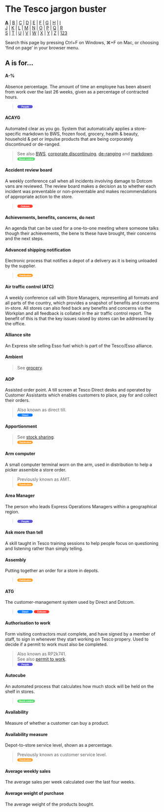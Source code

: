 # The Tesco jargon buster

[**A**](a.md) | [B](b.md) | [C](c.md) | [D](d.md) | [E](e.md) | [F](f.md) | [G](g.md) | [H](h.md) | [I](i.md)  
[J](j.md) | [K](k.md) | [L](l.md) | [M](m.md) | [N](n.md) | [O](o.md) | [P](p.md) | [Q](q.md) | [R](r.md)  
[S](s.md) | [T](t.md) | [U](u.md) | [V](v.md) | [W](w.md) | [X](x.md) | [Y](y.md) | [Z](z.md) | [123](123.md)

Search this page by pressing Ctrl+F on Windows, ⌘+F on Mac, or choosing ‘find on page’ in your browser menu.

## A is for…

#### A-%
Absence percentage. The amount of time an employee has been absent from work over the last 26 weeks, given as a percentage of contracted hours.  
> ![People](assets/images/tag-people.png)

#### ACAYG
Automated clear as you go. System that automatically applies a store-specific markdown to BWS, frozen food, grocery, health & beauty, household & pet or impulse products that are being corporately discontinued or de-ranged.
> See also [BWS](b.md#bws), [corporate discontinuing](c.md#corporate-discontinuing), [de-ranging](d.md#de-ranging) and [markdown](m.md#markdown).  
> ![Stock control](assets/images/tag-stockcontrol.png)

#### Accident review board 
A weekly conference call when all incidents involving damage to Dotcom vans are reviewed. The review board makes a decision as to whether each incident was preventable or non-preventable and makes recommendations of appropriate action to the store.  
> ![Dotcom](assets/images/tag-dotcom.png)

#### Achievements, benefits, concerns, do next
An agenda that can be used for a one-to-one meeting where someone talks though their achievements, the bene ts these have brought, their concerns and the next steps.

#### Advanced shipping notification
Electronic process that notifies a depot of a delivery as it is being unloaded by the supplier.  
> ![Distribution](assets/images/tag-distribution.png) 

#### Air traffic control (ATC)
A weekly conference call with Store Managers, representing all formats and all parts of the country, which provides a snapshot of benefits and concerns in-store. All stores can also feed back any benefits and concerns via the Workplan and all feedback is collated in the air traffic control report. The benefit of this is that the key issues raised by stores can be addressed by the office.

#### Alliance site
An Express site selling Esso fuel which is part of the Tesco/Esso alliance.

#### Ambient
> See [grocery](g.md#grocery).

#### AOP
Assisted order point. A till screen at Tesco Direct desks and operated by Customer Assistants which enables customers to place, pay for and collect their orders.  
> Also known as direct till.  
> ![Direct](assets/images/tag-direct.png)

#### Apportionment
> See [stock sharing](s.md#stock-sharing).  
> ![Distribution](assets/images/tag-distribution.png)

#### Arm computer
A small computer terminal worn on the arm, used in distribution to help a picker assemble a store order.
> Previously known as AMT.  
> ![Distribution](assets/images/tag-distribution.png)

#### Area Manager
The person who leads Express Operations Managers within a geographical region.  
> ![People](assets/images/tag-people.png)

#### Ask more than tell
A skill taught in Tesco training sessions to help people focus on questioning and listening rather than simply telling.

#### Assembly
Putting together an order for a store in depots.  
> ![Distribution](assets/images/tag-distribution.png)

#### ATG
The customer-management system used by Direct and Dotcom.  
> ![Direct](assets/images/tag-direct.png) ![Dotcom](assets/images/tag-dotcom.png)

#### Authorisation to work
Form visiting contractors must complete, and have signed by a member of staff, to sign in whenever they start working on Tesco propery. Used to decide if a permit to work must also be completed.
> Also known as RP2k741.  
> See also [permit to work](p.md#permit-to-work).  
> ![People](assets/images/tag-people.png)

#### Autocube
An automated process that calculates how much stock will be held on the shelf in stores.  
> ![Stock control](assets/images/tag-stockcontrol.png)

#### Availability
Measure of whether a customer can buy a product.

#### Availability measure
Depot-to-store service level, shown as a percentage.
> Previously known as customer service level.  
> ![Distribution](assets/images/tag-distribution.png)

#### Average weekly sales
The average sales per week calculated over the last four weeks.

#### Average weight of purchase
The average weight of the products bought.
